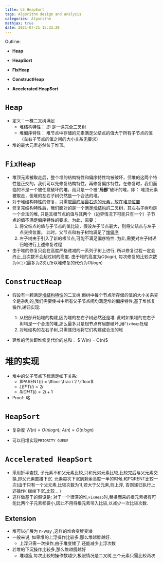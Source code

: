 ```yaml
---
title: L5 HeapSort
tags: Algorithm design and analysis
categories: Algorithm
mathjax: true
date: 2021-07-21 15:33:29
---
```



Outline:

* **Heap**
* **HeapSort**

* **FixHeap**
* **ConstructHeap**

* **Accelerated HeapSort**

<!--more-->

# `Heap`

* 定义：一棵二叉树满足
  * 堆结构特性： 即 是一课完全二叉树
  * 堆偏序特性： 堆节点中存储的元素满足父结点的值大于所有子节点的值（左右子节点的值之间的大小关系无要求）
* 堆的最大元素必然位于堆顶。



# `FixHeap`

* 堆顶元素被取走后，整个堆的结构特性和偏序特性均被破坏，但堆的这两个特性是正交的，我们可以先修复结构特性，再修复偏序特性。在修复时，我们面临的不是一个被任意破坏的堆，而只是一个被“**局部**”破坏的堆，即： 堆顶元素被取走，但堆的左右子树仍然是一个合法的堆。
* 对于堆结构特性的修复，只需<u>取最底层最右边的元素，放在堆顶位置</u>
* 修复完结构特性后，我们面对的是一个满足<u>堆结构</u>的二叉树，其左右子树均是一个合法的堆, 只是其根节点的值与其两个（边界情况下可能只有一个）子节点的值不满足偏序特性的要求，为此，需要：
  1. 将父结点的值与子节点的值比较，假设左子节点最大，则将父结点与左子点交换位置。 此时，父节点和右子树均满足了<u>堆偏序</u>
  2. 左子树由于引入了新的根节点,可能不满足偏序特性. 为此,需要对左子树递归地进行上述修复过程
* 由于堆的修复只会在高度严格递减的一系列子树上进行, 所以修复过程一定会终止,且次数不会超过树的高度. 由于堆的高度为$O(logn)$, 每次修复的比较次数为`O(1)`(最多为2次),所以堆修复的代价为$O(logn)$

# `ConstructHeap`

* 假设有一颗满足<u>堆结构特性</u>的二叉树,但树中每个节点所存储的值的大小关系完全是杂乱的,我们需要使书中所有父子节点间均满足堆的偏序特性,基于堆修复操作,递归实现:
  1. 从根部开始堆的构建,因为堆的左右子树必然还是堆. 此时如果堆的左右子树均是一个合法的堆,那么最多只是根节点有局部破坏,用`FixHeap`处理
  2. 对堆结构的左右子树,只需递归地将它们构建成合法的堆



* 建堆的代价即堆修复代价的总和： $ W(n) = O(n)$



# 堆的实现

* 堆中的父子节点下标满足如下关系:
  *  $PARENT(i) = \lfloor \frac i  2 \rfloor$
  * $LEFT(i) = 2i$
  * $RIGHT(i) = 2i + 1$
* Proof: 略

# `HeapSort`

* 复杂度 $W(n) = O(nlogn)$​​ ; $A(n) = O(nlogn)$​

* 可以用堆实现`PRIORITY QUEUE`



# `Accelerated HeapSort`

* 采用折半查找, 子元素不和父元素比较,只和兄弟元素比较,比较完后与父元素交换,即父元素直接下沉. 元素每次下沉到剩余高度一半的时候,和PQRENT比较一次(由于只有一个父元素,比较次数为1),若大于父元素,则上浮, 否则递归执行上述操作( 继续下沉,比较... )
* 这样做基于的假设是: 对于一个很深的堆,`FixHeap`时,替换而来的根元素极有可能比两个子元素都要小,因此不用将根元素带入比较,以减少一次比较次数.



## Extension

* 堆可以扩展为 n-way ,这样的堆会变胖变矮
* 一般来说, 如果堆的上浮操作比较多,那么堆越胖越好.
  * 上浮只需一次操作,由于堆变矮了,还能减少上浮次数
* 若堆的下沉操作比较多,那么堆越瘦越好
  * 堆越瘦,每次比较的操作数越少,极限情况是二叉树,三个元素只需比较两次
